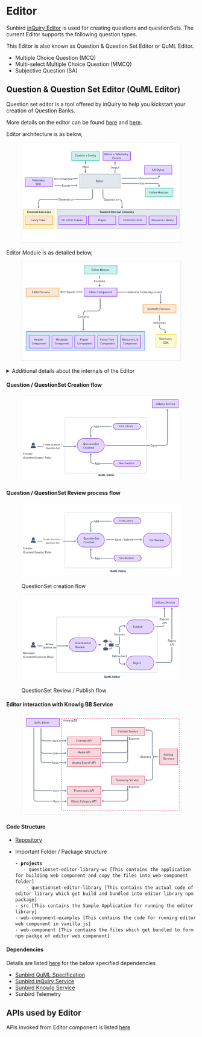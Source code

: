 # Editor

Sunbird [inQuiry Editor](../../product-and-developer-guide/question-and-question-set-editor/architecture.md) is used for creating questions and questionSets. The current Editor supports the following question types.&#x20;

This Editor is also known as Question & Question Set Editor or QuML Editor.

* Multiple Choice Question (MCQ)
* Multi-select Multiple Choice Question (MMCQ)
* Subjective Question (SA)

## Question & Question Set Editor (QuML Editor)

Question set editor is a tool offered by inQuiry to help you kickstart your creation of Question Banks.

More details on the editor can be found [here](../../capabilities-1.md#a-question-set-editor) and [here](../../product-and-developer-guide/question-and-question-set-editor/).

Editor architecture is as below,

<figure><img src="../../../.gitbook/assets/image (4).png" alt=""><figcaption></figcaption></figure>

Editor Module is as detailed below,

<figure><img src="../../../.gitbook/assets/image (9).png" alt=""><figcaption></figcaption></figure>

<details>

<summary>Additional details about the internals of the Editor</summary>

* Editor Module - Root module of the editor library where all the components and services are imported
* Editor Component - Base component of the Editor which consists of the sub components
  * Header Components - contains the buttons any header elements
  * Metadata Components - for capturing metadata
  * Player Component - for preview of question and questionSet
  * Fancy Tree Component - for tree view (navigation)
  * Resource Lib Component - for adding question from Library
* Editor Service - service layer that makes the API calls related to Editor. For eg:- save, update
* Telemetry Service - initialise the Telemetry SDK and prepare the telemetry events
  * Telemetry SDK - to sent out the telemetry events to external Telemetry Service

</details>

#### Question / QuestionSet Creation flow

<figure><img src="../../../.gitbook/assets/image (36).png" alt=""><figcaption></figcaption></figure>

#### Question / QuestionSet Review process flow

<figure><img src="../../../.gitbook/assets/image (3) (1).png" alt=""><figcaption><p>QuestionSet creation flow</p></figcaption></figure>

<figure><img src="../../../.gitbook/assets/image (30).png" alt=""><figcaption><p>QuestionSet Review / Publish flow</p></figcaption></figure>

#### Editor interaction with Knowlg BB Service

<figure><img src="../../../.gitbook/assets/image (2).png" alt=""><figcaption></figcaption></figure>

#### Code Structure

* [Repository](../../product-and-developer-guide/question-and-question-set-editor/source-code.md)
*   Important Folder / Package structure

    <pre><code><strong>- projects
    </strong>	- questionset-editor-library-wc [This contains the application for building web component and copy the files into web-component folder]
    	- questionset-editor-library [This contains the actual code of editor library which get build and bundled into editor library npm package]
    - src [This contains the Sample Application for running the editor library]
    - web-component-examples [This contains the code for running editor web component in vanilla js]
    - web-component [This contains the files which get bundled to form npm packge of editor web component]
    </code></pre>

#### Dependencies

Details are listed [here](../../../use/learn-more/dependencies.md) for the below specified dependencies

* [Sunbird QuML Specification](https://quml.sunbird.org/)
* [Sunbird inQuiry Service](inquiry-service.md)&#x20;
* [Sunbird Knowlg Service](https://knowlg.sunbird.org/)
* Sunbird Telemetry

## APIs used by Editor

APIs invoked from Editor component is listed [here](../../product-and-developer-guide/question-and-question-set-editor/apis.md)
